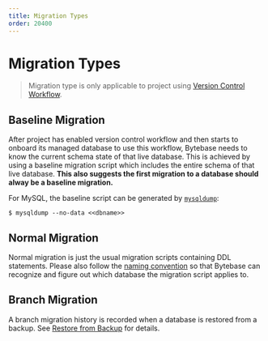 ```yaml
---
title: Migration Types
order: 20400
---
```


# Migration Types

> Migration type is only applicable to project using [Version Control Workflow](../features/version-control.md).

## Baseline Migration

After project has enabled version control workflow and then starts to onboard its managed database to use this workflow, Bytebase needs to know the current schema state of that live database. This is achieved by using a baseline migration script which includes the entire schema of that live database. **This also suggests the first migration to a database should alway be a baseline migration.**&#x20;

For MySQL, the baseline script can be generated by [`mysqldump`](https://dev.mysql.com/doc/refman/8.0/en/mysqldump.html#option_mysqldump_no-data):

```
$ mysqldump --no-data <<dbname>>
```

## Normal Migration

Normal migration is just the usual migration scripts containing DDL statements. Please also follow the [naming convention](../use-bytebase/vcs-integration/organize-repository-files.md) so that Bytebase can recognize and figure out which database the migration script applies to.

## Branch Migration

A branch migration history is recorded when a database is restored from a backup. See [Restore from Backup](../use-bytebase/backup-restore-database/restore-from-backup.md#step-4-view-the-restored-database) for details.
